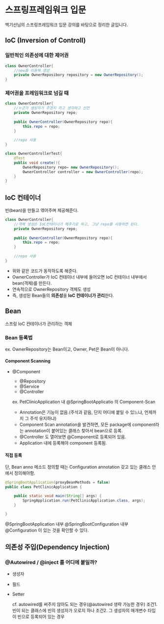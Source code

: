 # 스프링프레임워크 입문

백기선님의 스프링프레임워크 입문 강의를 바탕으로 정리한 글입니다.

## IoC (Inversion of Controll)

### 일반적인 의존성에 대한 제어권
```java
class OwnerController{
	//new를 이용해 생성
	private OwnerReposibory repository = new OwnerRepository();
}
```
### 제어권을 프레임워크로 넘길 때
```java
class OwnerController{
	//누군가 생성자가 주겠지 라고 생각하고 선언
	private OwnerRepository repo;
    
    public OwnerController(OwnerRepository repo){
    	this.repo = repo;
    }
    
    //repo 사용
}

class OwnerControllerTest{
	@Test
    public void create(){
    	OwnerRepository repo= new OwnerRepository();
        OwnerController controller = new OwnerController(repo);
    }
}
```

## IoC 컨테이너
빈(bean)을 만들고 엮어주며 제공해준다.
```java
class OwnerController{
	//객체 생성은 IoC컨테이너가 해주기로 하고, 그냥 repo를 사용하면 된다.
	private OwnerRepository repo;
    
    public OwnerController(OwnerRepository repo){
    	this.repo = repo;
    }
    
    //repo 사용
}
```

* 위와 같은 코드가 동작하도록 해준다.
* OwnerController가 IoC 컨테이너 내부에 들어오면 IoC 컨테이너 내부에서 bean(객체)를 만든다.
* 연속적으로 OwnerRepository 객체도 생성
* 즉, 생성된 Bean들의 **의존성**을 **IoC 컨테이너가 관리**한다.

## Bean
스프링 IoC 컨테이너가 관리하는 객체
### Bean 등록법
ex. OwnerRepository는 Bean이고, Owner, Pet은 Bean이 아니다.

#### Component Scanning
	
* @Component
	* @Repository
	* @Service
	* @Controller


	ex. PetClinicApplication 내 @SpringBootApplicatio 의 Component-Scan
  	* Annotation은 기능이 없음.(주석과 같음, 단지 어디에 붙일 수 있느냐, 언제까지 그 주석 유지하냐)
  	* Component Scan annotation을 발견하면, 모든 package에 component라는 annotation이 붙어있는 클래스 찾아서 bean으로 등록.
  	* @Controller 도 열어보면 @Component로 등록되어 있음.
  	* Application 내에 등록해야 component 등록됨.



#### 직접 등록
단, Bean anno 메소드 정의할 때는 Configuration annotation 갖고 있는 클래스 안에서 정의해야함.

```java
@SpringBootApplication(proxyBeanMethods = false)
public class PetClinicApplication {

	public static void main(String[] args) {
		SpringApplication.run(PetClinicApplication.class, args);
	}

}
```
@SpringBootApplication 내부 @SpringBootConfiguration 내부 @Configuration 이 있는 것을 확인할 수 있다.

## 의존성 주입(Dependency Injection)

### @Autowired / @inject 를 어디에 붙일까?
* 생성자
* 필드
* Setter

	cf. autowired를 써주지 않아도 되는 경우(@autowired 생략 가능한 경우)
        조건1. 빈이 되는 클래스에 빈의 생성자가 오로지 하나
        조건2. 그 생성자의 매개변수 타입이 빈으로 등록되어 있는 경우
        
